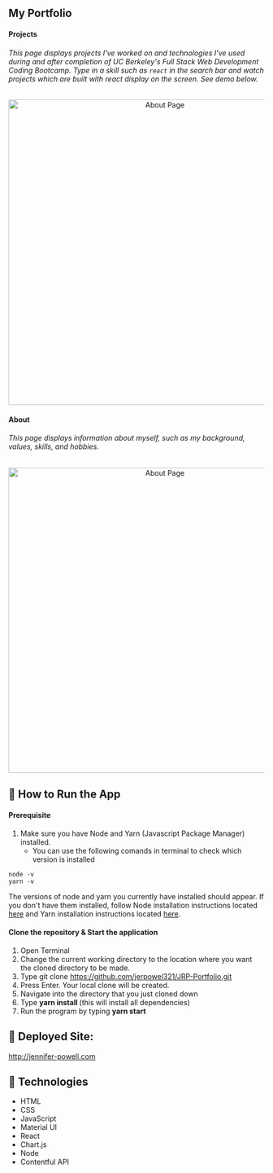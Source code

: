 ## My Portfolio 


#### Projects
###### This page displays projects I've worked on and technologies I've used during and after completion of UC Berkeley's Full Stack Web Development Coding Bootcamp. Type in a skill such as `react` in the search bar and watch projects which are built with react display on the screen. See demo below.  
<p align="center">
<img src="https://media.giphy.com/media/UWszXSxB0Hxw8FiD8C/giphy.gif" alt="About Page" width="600" >
</p>

#### About
###### This page displays information about myself, such as my background, values, skills, and hobbies. 
<p align="center">
<img src="https://media.giphy.com/media/S4Go3Q8PDfqzOQHNbJ/giphy.gif" alt="About Page" width="600" >
</p>


## 🔑 How to Run the App

#### Prerequisite
1. Make sure you have Node and Yarn (Javascript Package Manager) installed. 
    - You can use the following comands in terminal to check which version is installed 

```
node -v  
yarn -v
```
The versions of node and yarn you currently have installed should appear. If you don't have them installed, follow Node installation instructions located [here](https://nodejs.org/en/download/) and Yarn installation instructions located [here](https://classic.yarnpkg.com/en/docs/install/#mac-stable). 

#### Clone the repository & Start the application
1. Open Terminal
2. Change the current working directory to the location where you want the cloned directory to be made.
3. Type git clone https://github.com/jerpowel321/JRP-Portfolio.git
4. Press Enter. Your local clone will be created.
5. Navigate into the directory that you just cloned down 
6. Type <b> yarn install </b>  (this will install all dependencies)
7. Run the program by typing <b> yarn start </b>

## :rocket: Deployed Site: 
http://jennifer-powell.com

## :wrench: Technologies

- HTML
- CSS
- JavaScript
- Material UI
- React
- Chart.js
- Node
- Contentful API
